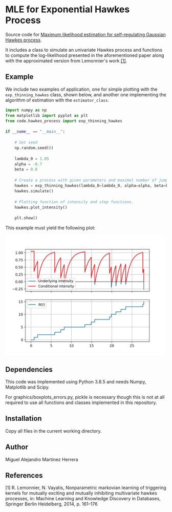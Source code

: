 # MLE for Exponential Hawkes Process

Source code for [Maximum likelihood estimation for self-regulating Gaussian Hawkes process](https://arxiv.org/abs/2103.05299).

It includes a class to simulate an univariate Hawkes process and functions to compute the log-likelihood presented in the aforementioned paper along with the approximated version from Lemonnier's work [[1]](#1).

## Example

We include two examples of application, one for simple plotting with the ```exp_thinning_hawkes``` class, shown below, and another one implementing the algorithm of estimation with the ```estimator_class```.

```py
import numpy as np
from matplotlib import pyplot as plt
from code.hawkes_process import exp_thinning_hawkes

if __name__ == "__main__":

    # Set seed
    np.random.seed(0)

    lambda_0 = 1.05
    alpha = -0.7
    beta = 0.8
    
    # Create a process with given parameters and maximal number of jumps.
    hawkes = exp_thinning_hawkes(lambda_0=lambda_0, alpha=alpha, beta=beta, max_jumps=15)
    hawkes.simulate()
    
    # Plotting function of intensity and step functions.
    hawkes.plot_intensity()

    plt.show()

```
This example must yield the following plot:

<img src="./examples/plot_simulation.png" width="500">

## Dependencies

This code was implemented using Python 3.8.5 and needs Numpy, Matplotlib and Scipy.

For graphics/boxplots_errors.py, pickle is necessary though this is not at all required to use all functions and classes implemented in this repository.

## Installation

Copy all files in the current working directory.

## Author

Miguel Alejandro Martinez Herrera

## References

<a id="1">[1]</a>
R. Lemonnier, N. Vayatis, Nonparametric markovian learning of triggering kernels for mutually exciting and mutually inhibiting multivariate hawkes processes, in: Machine Learning and Knowledge Discovery in Databases, Springer Berlin Heidelberg, 2014, p. 161–176
